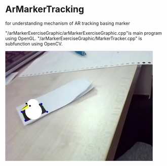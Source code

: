 # ArMarkerTracking
for understanding mechanism of AR tracking basing marker

"/arMarkerExerciseGraphic/arMarkerExerciseGraphic.cpp"is main program using OpenGL.
"/arMarkerExerciseGraphic/MarkerTracker.cpp" is subfunction using OpenCV.

![artracking](/arMarkerExerciseGraphic/artracking.jpg "artrcking")